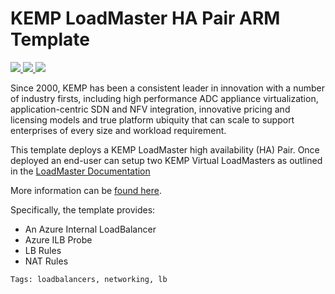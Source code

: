 # KEMP LoadMaster HA Pair ARM Template

<a href="https://portal.azure.com/#create/Microsoft.Template/uri/https%3A%2F%2Fraw.githubusercontent.com%2FTVDKoni%2Fazure-quickstart-templates%2Fmaster%2Fkemp-loadmaster-ha-pair%2Fazuredeploy.json" target="_blank">
  <img src="https://raw.githubusercontent.com/TVDKoni/azure-quickstart-templates/master/1-CONTRIBUTION-GUIDE/images/deploytoazure.png"/>
</a>
<a href="https://portal.azure.us/#create/Microsoft.Template/uri/https%3A%2F%2Fraw.githubusercontent.com%2FTVDKoni%2Fazure-quickstart-templates%2Fmaster%2Fkemp-loadmaster-ha-pair%2Fazuredeploy.json" target="_blank">
    <img src="http://azuredeploy.net/AzureGov.png"/>
</a>
<a href="http://armviz.io/#/?load=https%3A%2F%2Fraw.githubusercontent.com%2FTVDKoni%2Fazure-quickstart-templates%2Fmaster%2Fkemp-loadmaster-ha-pair%2Fazuredeploy.json" target="_blank">
  <img src="https://raw.githubusercontent.com/TVDKoni/azure-quickstart-templates/master/1-CONTRIBUTION-GUIDE/images/visualizebutton.png"/>
</a>

Since 2000, KEMP has been a consistent leader in innovation with a number of industry firsts, including high performance ADC appliance virtualization, application-centric SDN and NFV integration, innovative pricing and licensing models and true platform ubiquity that can scale to support enterprises of every size and workload requirement.

This template deploys a KEMP LoadMaster high availability (HA) Pair. Once deployed an end-user can setup two KEMP Virtual LoadMasters as outlined in the [LoadMaster Documentation](https://support.kemptechnologies.com/hc/en-us/articles/203859775-HA-for-Azure-Marketplace-Classic-Interface-)

More information can be [found here](https://kemptechnologies.com/solutions/microsoft-load-balancing/loadmaster-azure/).

Specifically, the template provides:
* An Azure Internal LoadBalancer
* Azure ILB Probe
* LB Rules
* NAT Rules 


``Tags: loadbalancers, networking, lb``
